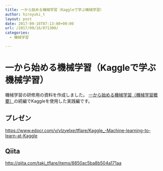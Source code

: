 ```yaml
---
title: 一から始める機械学習（Kaggleで学ぶ機械学習）
author: hiroyuki_t
layout: post
date: 2017-09-16T07:13:00+09:00
url: /2017/09/16/071300/
categories:
  - 機械学習

---
```


# 一から始める機械学習（Kaggleで学ぶ機械学習）

機械学習の研修用の資料を作成しました。
[一から始める機械学習（機械学習概要）](https://d.tflare.com/2017/08/19/062700/)の続編でKaggleを使用した実践編です。

## プレゼン
https://www.edocr.com/v/vlzyelxe/tflare/Kaggle_-Machine-learning-to-learn-at-Kaggle

## Qiita
http://qiita.com/taki_tflare/items/8850ac5ba8b504a171aa
